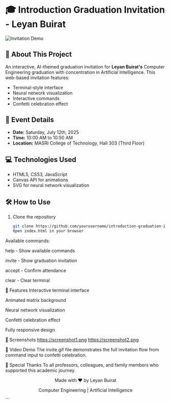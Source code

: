 # 🎓 Introduction Graduation Invitation - Leyan Buirat

![Invitation Demo](invite.gif)

## 🚀 About This Project
An interactive, AI-themed graduation invitation for **Leyan Buirat's** Computer Engineering graduation with concentration in Artificial Intelligence. This web-based invitation features:
- Terminal-style interface
- Neural network visualization
- Interactive commands
- Confetti celebration effect

## 📅 Event Details
- **Date:** Saturday, July 12th, 2025
- **Time:** 10:00 AM to 10:50 AM
- **Location:** MASRI College of Technology, Hall 303 (Third Floor)

## 💻 Technologies Used
- HTML5, CSS3, JavaScript
- Canvas API for animations
- SVG for neural network visualization

## 🛠️ How to Use
1. Clone the repository
   ```bash
   git clone https://github.com/yourusername/introduction-graduation-invitation.git
   Open index.html in your browser

Available commands:

help - Show available commands

invite - Show graduation invitation

accept - Confirm attendance

clear - Clear terminal

🌟 Features
Interactive terminal interface

Animated matrix background

Neural network visualization

Confetti celebration effect

Fully responsive design

📸 Screenshots
https://screenshot1.png
https://screenshot2.png

🎥 Video Demo
The invite.gif file demonstrates the full invitation flow from command input to confetti celebration.

🙏 Special Thanks
To all professors, colleagues, and family members who supported this academic journey.

<div align="center"> <p>Made with ❤️ by Leyan Buirat</p> <p>Computer Engineering | Artificial Intelligence</p> </div> ```
